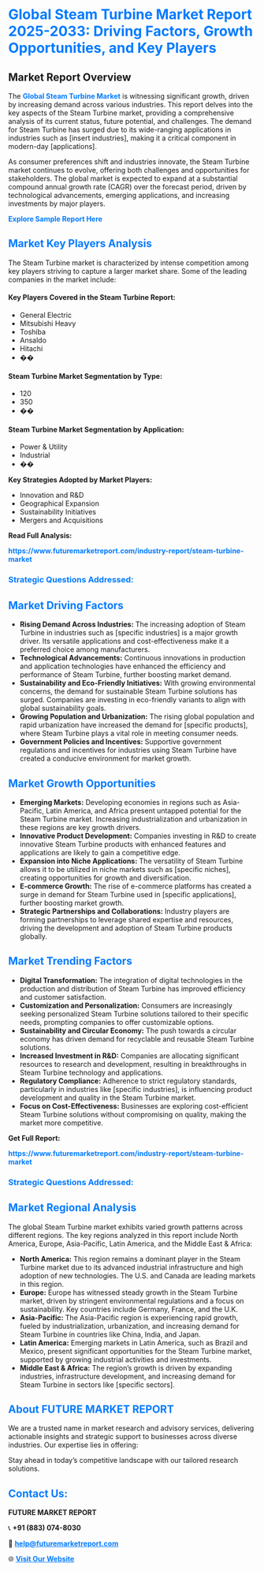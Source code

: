 <h1 style="color: #007BFF;">Global Steam Turbine Market Report 2025-2033: Driving Factors, Growth Opportunities, and Key Players</h1>

<section id="overview">
<h2>Market Report Overview</h2>
<p>The <a href="https://www.futuremarketreport.com/industry-report/steam-turbine-market" style="color: #007BFF; text-decoration: none;"><strong>Global Steam Turbine Market</strong></a> is witnessing significant growth, driven by increasing demand across various industries. This report delves into the key aspects of the Steam Turbine market, providing a comprehensive analysis of its current status, future potential, and challenges. The demand for Steam Turbine has surged due to its wide-ranging applications in industries such as [insert industries], making it a critical component in modern-day [applications].</p>
<p>As consumer preferences shift and industries innovate, the Steam Turbine market continues to evolve, offering both challenges and opportunities for stakeholders. The global market is expected to expand at a substantial compound annual growth rate (CAGR) over the forecast period, driven by technological advancements, emerging applications, and increasing investments by major players.</p>
</section>

<section id="overview">
<p><a href="https://www.futuremarketreport.com/request-sample/reportId=118723" style="color: #007BFF; text-decoration: none;"><strong>Explore Sample Report Here</strong></a></p>
</section>

<section id="key-players">
<h2 style="color: #007BFF;">Market Key Players Analysis</h2>
<p>The Steam Turbine market is characterized by intense competition among key players striving to capture a larger market share. Some of the leading companies in the market include:</p>
<h4>Key Players Covered in the Steam Turbine Report:</h4>
<ul><li>General Electric</li><li>Mitsubishi Heavy</li><li>Toshiba</li><li>Ansaldo</li><li>Hitachi</li><li>��</li></ul>
<h4>Steam Turbine Market Segmentation by Type:</h4>
<ul><li>120</li><li>350</li><li>��</li></ul>

<h4>Steam Turbine Market Segmentation by Application:</h4>
<ul><li>Power &amp; Utility</li><li>Industrial</li><li>��</li></ul>
<p><strong>Key Strategies Adopted by Market Players:</strong></p>
<ul>
<li>Innovation and R&D</li>
<li>Geographical Expansion</li>
<li>Sustainability Initiatives</li>
<li>Mergers and Acquisitions</li>
</ul>
</section>

<section>
<p><strong>Read Full Analysis: </strong></p><a href="https://www.futuremarketreport.com/industry-report/steam-turbine-market" style="color: #007BFF; text-decoration: none;"><strong>https://www.futuremarketreport.com/industry-report/steam-turbine-market</strong></a>
<h3 style="color: #007BFF;">Strategic Questions Addressed:</h3>
</section>

<section id="driving-factors">
<h2 style="color: #007BFF;">Market Driving Factors</h2>
<ul>
<li><strong>Rising Demand Across Industries:</strong> The increasing adoption of Steam Turbine in industries such as [specific industries] is a major growth driver. Its versatile applications and cost-effectiveness make it a preferred choice among manufacturers.</li>
<li><strong>Technological Advancements:</strong> Continuous innovations in production and application technologies have enhanced the efficiency and performance of Steam Turbine, further boosting market demand.</li>
<li><strong>Sustainability and Eco-Friendly Initiatives:</strong> With growing environmental concerns, the demand for sustainable Steam Turbine solutions has surged. Companies are investing in eco-friendly variants to align with global sustainability goals.</li>
<li><strong>Growing Population and Urbanization:</strong> The rising global population and rapid urbanization have increased the demand for [specific products], where Steam Turbine plays a vital role in meeting consumer needs.</li>
<li><strong>Government Policies and Incentives:</strong> Supportive government regulations and incentives for industries using Steam Turbine have created a conducive environment for market growth.</li>
</ul>
</section>

<section id="growth-opportunities">
<h2 style="color: #007BFF;">Market Growth Opportunities</h2>
<ul>
<li><strong>Emerging Markets:</strong> Developing economies in regions such as Asia-Pacific, Latin America, and Africa present untapped potential for the Steam Turbine market. Increasing industrialization and urbanization in these regions are key growth drivers.</li>
<li><strong>Innovative Product Development:</strong> Companies investing in R&D to create innovative Steam Turbine products with enhanced features and applications are likely to gain a competitive edge.</li>
<li><strong>Expansion into Niche Applications:</strong> The versatility of Steam Turbine allows it to be utilized in niche markets such as [specific niches], creating opportunities for growth and diversification.</li>
<li><strong>E-commerce Growth:</strong> The rise of e-commerce platforms has created a surge in demand for Steam Turbine used in [specific applications], further boosting market growth.</li>
<li><strong>Strategic Partnerships and Collaborations:</strong> Industry players are forming partnerships to leverage shared expertise and resources, driving the development and adoption of Steam Turbine products globally.</li>
</ul>
</section>

<section id="trending-factors">
<h2 style="color: #007BFF;">Market Trending Factors</h2>
<ul>
<li><strong>Digital Transformation:</strong> The integration of digital technologies in the production and distribution of Steam Turbine has improved efficiency and customer satisfaction.</li>
<li><strong>Customization and Personalization:</strong> Consumers are increasingly seeking personalized Steam Turbine solutions tailored to their specific needs, prompting companies to offer customizable options.</li>
<li><strong>Sustainability and Circular Economy:</strong> The push towards a circular economy has driven demand for recyclable and reusable Steam Turbine solutions.</li>
<li><strong>Increased Investment in R&D:</strong> Companies are allocating significant resources to research and development, resulting in breakthroughs in Steam Turbine technology and applications.</li>
<li><strong>Regulatory Compliance:</strong> Adherence to strict regulatory standards, particularly in industries like [specific industries], is influencing product development and quality in the Steam Turbine market.</li>
<li><strong>Focus on Cost-Effectiveness:</strong> Businesses are exploring cost-efficient Steam Turbine solutions without compromising on quality, making the market more competitive.</li>
</ul>
</section>

<section>
<p><strong>Get Full Report: </strong></p><a href="https://www.futuremarketreport.com/industry-report/steam-turbine-market" style="color: #007BFF; text-decoration: none;"><strong>https://www.futuremarketreport.com/industry-report/steam-turbine-market</strong></a>
<h3 style="color: #007BFF;">Strategic Questions Addressed:</h3>
</section>


<section id="regional-analysis">
<h2 style="color: #007BFF;">Market Regional Analysis</h2>
<p>The global Steam Turbine market exhibits varied growth patterns across different regions. The key regions analyzed in this report include North America, Europe, Asia-Pacific, Latin America, and the Middle East & Africa:</p>
<ul>
<li><strong>North America:</strong> This region remains a dominant player in the Steam Turbine market due to its advanced industrial infrastructure and high adoption of new technologies. The U.S. and Canada are leading markets in this region.</li>
<li><strong>Europe:</strong> Europe has witnessed steady growth in the Steam Turbine market, driven by stringent environmental regulations and a focus on sustainability. Key countries include Germany, France, and the U.K.</li>
<li><strong>Asia-Pacific:</strong> The Asia-Pacific region is experiencing rapid growth, fueled by industrialization, urbanization, and increasing demand for Steam Turbine in countries like China, India, and Japan.</li>
<li><strong>Latin America:</strong> Emerging markets in Latin America, such as Brazil and Mexico, present significant opportunities for the Steam Turbine market, supported by growing industrial activities and investments.</li>
<li><strong>Middle East & Africa:</strong> The region’s growth is driven by expanding industries, infrastructure development, and increasing demand for Steam Turbine in sectors like [specific sectors].</li>
</ul>
</section>

<footer>
<h2 style="color: #007BFF;">About FUTURE MARKET REPORT</h2>
<p>We are a trusted name in market research and advisory services, delivering actionable insights and strategic support to businesses across diverse industries. Our expertise lies in offering:</p>

<p>Stay ahead in today’s competitive landscape with our tailored research solutions.</p>

<h2 style="color: #007BFF;">Contact Us:</h2>
<p><strong>FUTURE MARKET REPORT</strong></p>
<p>📞 <strong>+91 (883) 074-8030</strong></p>
<p>📧 <strong><a href="mailto:help@futuremarketreport.com" style="color: #007BFF;">help@futuremarketreport.com</a></strong></p>
<p>🌐 <strong><a href="https://www.futuremarketreport.com/" style="color: #007BFF;">Visit Our Website</a></strong></p>
</footer>